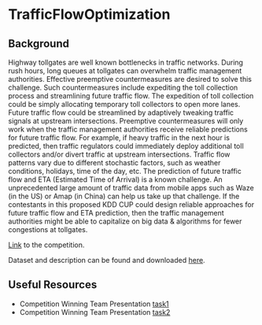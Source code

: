 # TrafficFlowOptimization

## Background
Highway tollgates are well known bottlenecks in traffic networks.  During rush hours, long queues at tollgates can overwhelm traffic management authorities.   Effective preemptive countermeasures are desired to solve this challenge.  Such countermeasures include expediting the toll collection process and streamlining future traffic flow.  The expedition of toll collection could be simply allocating temporary toll collectors to open more lanes.  Future traffic flow could be streamlined by adaptively tweaking traffic signals at upstream intersections.  Preemptive countermeasures will only work when the traffic management authorities receive reliable predictions for future traffic flow.  For example, if heavy traffic in the next hour is predicted, then traffic regulators could immediately deploy additional toll collectors and/or divert traffic at upstream intersections.
Traffic flow patterns vary due to different stochastic factors, such as weather conditions, holidays, time of the day, etc.  The prediction of future traffic flow and ETA (Estimated Time of Arrival) is a known challenge.  An unprecedented large amount of traffic data from mobile apps such as Waze (in the US) or Amap (in China) can help us take up that challenge.  If the contestants in this proposed KDD CUP could design reliable approaches for future traffic flow and ETA prediction, then the traffic management authorities might be able to capitalize on big data & algorithms for fewer congestions at tollgates.  

[Link](https://tianchi.aliyun.com/competition/entrance/231597/information) to the competition.

Dataset and description can be found and downloaded [here](https://tianchi.aliyun.com/dataset/dataDetail?dataId=60).

## Useful Resources

- Competition Winning Team Presentation [task1](https://tianchi.aliyun.com/forum/postDetail?spm=5176.12586969.1002.6.6c0a4371fc8zmg&postId=2445)
- Competition Winning Team Presentation [task2](https://tianchi.aliyun.com/forum/postDetail?spm=5176.12586969.1002.3.6c0a4371fc8zmg&postId=2447)
